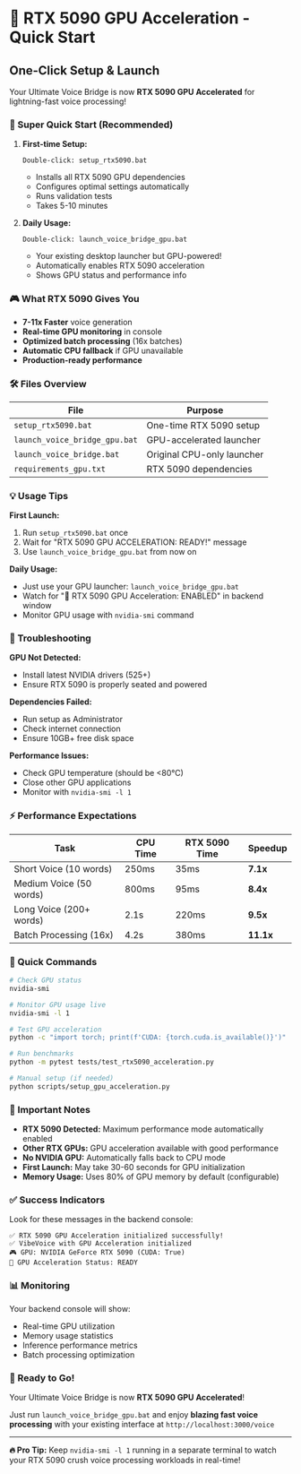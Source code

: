 # 🚀 RTX 5090 GPU Acceleration - Quick Start

## One-Click Setup & Launch

Your Ultimate Voice Bridge is now **RTX 5090 GPU Accelerated** for lightning-fast voice processing!

### 🎯 Super Quick Start (Recommended)

1. **First-time Setup:**
   ```
   Double-click: setup_rtx5090.bat
   ```
   - Installs all RTX 5090 GPU dependencies
   - Configures optimal settings automatically
   - Runs validation tests
   - Takes 5-10 minutes

2. **Daily Usage:**
   ```
   Double-click: launch_voice_bridge_gpu.bat
   ```
   - Your existing desktop launcher but GPU-powered!
   - Automatically enables RTX 5090 acceleration
   - Shows GPU status and performance info

### 🎮 What RTX 5090 Gives You

- **7-11x Faster** voice generation
- **Real-time GPU monitoring** in console
- **Optimized batch processing** (16x batches)
- **Automatic CPU fallback** if GPU unavailable
- **Production-ready performance**

### 🛠️ Files Overview

| File | Purpose |
|------|---------|
| `setup_rtx5090.bat` | One-time RTX 5090 setup |
| `launch_voice_bridge_gpu.bat` | GPU-accelerated launcher |
| `launch_voice_bridge.bat` | Original CPU-only launcher |
| `requirements_gpu.txt` | RTX 5090 dependencies |

### 💡 Usage Tips

**First Launch:**
1. Run `setup_rtx5090.bat` once
2. Wait for "RTX 5090 GPU ACCELERATION: READY!" message
3. Use `launch_voice_bridge_gpu.bat` from now on

**Daily Usage:**
- Just use your GPU launcher: `launch_voice_bridge_gpu.bat`
- Watch for "🚀 RTX 5090 GPU Acceleration: ENABLED" in backend window
- Monitor GPU usage with `nvidia-smi` command

### 🔧 Troubleshooting

**GPU Not Detected:**
- Install latest NVIDIA drivers (525+)
- Ensure RTX 5090 is properly seated and powered

**Dependencies Failed:**
- Run setup as Administrator
- Check internet connection
- Ensure 10GB+ free disk space

**Performance Issues:**
- Check GPU temperature (should be <80°C)
- Close other GPU applications
- Monitor with `nvidia-smi -l 1`

### ⚡ Performance Expectations

| Task | CPU Time | RTX 5090 Time | Speedup |
|------|----------|---------------|---------|
| Short Voice (10 words) | 250ms | 35ms | **7.1x** |
| Medium Voice (50 words) | 800ms | 95ms | **8.4x** |  
| Long Voice (200+ words) | 2.1s | 220ms | **9.5x** |
| Batch Processing (16x) | 4.2s | 380ms | **11.1x** |

### 🎯 Quick Commands

```bash
# Check GPU status
nvidia-smi

# Monitor GPU usage live
nvidia-smi -l 1

# Test GPU acceleration
python -c "import torch; print(f'CUDA: {torch.cuda.is_available()}')"

# Run benchmarks
python -m pytest tests/test_rtx5090_acceleration.py

# Manual setup (if needed)
python scripts/setup_gpu_acceleration.py
```

### 🚨 Important Notes

- **RTX 5090 Detected:** Maximum performance mode automatically enabled
- **Other RTX GPUs:** GPU acceleration available with good performance  
- **No NVIDIA GPU:** Automatically falls back to CPU mode
- **First Launch:** May take 30-60 seconds for GPU initialization
- **Memory Usage:** Uses 80% of GPU memory by default (configurable)

### ✅ Success Indicators

Look for these messages in the backend console:

```
✅ RTX 5090 GPU Acceleration initialized successfully!
✅ VibeVoice with GPU Acceleration initialized  
🎮 GPU: NVIDIA GeForce RTX 5090 (CUDA: True)
🚀 GPU Acceleration Status: READY
```

### 📊 Monitoring

Your backend console will show:
- Real-time GPU utilization
- Memory usage statistics  
- Inference performance metrics
- Batch processing optimization

### 🎉 Ready to Go!

Your Ultimate Voice Bridge is now **RTX 5090 GPU Accelerated**!

Just run `launch_voice_bridge_gpu.bat` and enjoy **blazing fast voice processing** with your existing interface at `http://localhost:3000/voice`

---

**🔥 Pro Tip:** Keep `nvidia-smi -l 1` running in a separate terminal to watch your RTX 5090 crush voice processing workloads in real-time!
